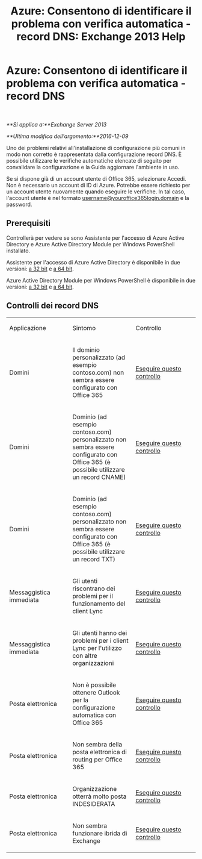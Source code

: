 ﻿---
title: 'Azure: Consentono di identificare il problema con verifica automatica - record DNS: Exchange 2013 Help'
TOCTitle: 'Azure: Consentono di identificare il problema con verifica automatica - record DNS'
ms:assetid: 1ef42cde-4df4-401a-b8f2-494630996ca8
ms:mtpsurl: https://technet.microsoft.com/it-it/library/Dn793619(v=EXCHG.150)
ms:contentKeyID: 62629993
ms.date: 05/22/2018
mtps_version: v=EXCHG.150
ms.translationtype: MT
---

# Azure: Consentono di identificare il problema con verifica automatica - record DNS

 

_**Si applica a:**Exchange Server 2013_

_**Ultima modifica dell'argomento:**2016-12-09_

Uno dei problemi relativi all'installazione di configurazione più comuni in modo non corretto è rappresentata dalla configurazione record DNS. È possibile utilizzare le verifiche automatiche elencate di seguito per convalidare la configurazione e la Guida aggiornare l'ambiente in uso.

Se si dispone già di un account utente di Office 365, selezionare Accedi. Non è necessario un account di ID di Azure. Potrebbe essere richiesto per un account utente nuovamente quando eseguire le verifiche. In tal caso, l'account utente è nel formato username@youroffice365login.domain e la password.

## Prerequisiti

Controllerà per vedere se sono Assistente per l'accesso di Azure Active Directory e Azure Active Directory Module per Windows PowerShell installato.

Assistente per l'accesso di Azure Active Directory è disponibile in due versioni: [a 32 bit](https://go.microsoft.com/fwlink/?linkid=286261) e [a 64 bit](https://go.microsoft.com/fwlink/?linkid=286262).

Azure Active Directory Module per Windows PowerShell è disponibile in due versioni: [a 32 bit](https://go.microsoft.com/fwlink/?linkid=286258) e [a 64 bit](https://go.microsoft.com/fwlink/?linkid=286259).

## Controlli dei record DNS


<table>
<colgroup>
<col style="width: 33%" />
<col style="width: 33%" />
<col style="width: 33%" />
</colgroup>
<tbody>
<tr class="odd">
<td><p>Applicazione</p></td>
<td><p>Sintomo</p></td>
<td><p>Controllo</p></td>
</tr>
<tr class="even">
<td><p>Domini</p></td>
<td><p>Il dominio personalizzato (ad esempio contoso.com) non sembra essere configurato con Office 365</p></td>
<td><p><a href="https://go.microsoft.com/?linkid=9834905">Eseguire questo controllo</a></p></td>
</tr>
<tr class="odd">
<td><p>Domini</p></td>
<td><p>Dominio (ad esempio contoso.com) personalizzato non sembra essere configurato con Office 365 (è possibile utilizzare un record CNAME)</p></td>
<td><p><a href="https://go.microsoft.com/?linkid=9834905">Eseguire questo controllo</a></p></td>
</tr>
<tr class="even">
<td><p>Domini</p></td>
<td><p>Dominio (ad esempio contoso.com) personalizzato non sembra essere configurato con Office 365 (è possibile utilizzare un record TXT)</p></td>
<td><p><a href="https://go.microsoft.com/?linkid=9834905">Eseguire questo controllo</a></p></td>
</tr>
<tr class="odd">
<td><p>Messaggistica immediata</p></td>
<td><p>Gli utenti riscontrano dei problemi per il funzionamento del client Lync</p></td>
<td><p><a href="https://go.microsoft.com/?linkid=9834901">Eseguire questo controllo</a></p></td>
</tr>
<tr class="even">
<td><p>Messaggistica immediata</p></td>
<td><p>Gli utenti hanno dei problemi per i client Lync per l'utilizzo con altre organizzazioni</p></td>
<td><p><a href="https://go.microsoft.com/?linkid=9834902">Eseguire questo controllo</a></p></td>
</tr>
<tr class="odd">
<td><p>Posta elettronica</p></td>
<td><p>Non è possibile ottenere Outlook per la configurazione automatica con Office 365</p></td>
<td><p><a href="https://go.microsoft.com/?linkid=9834897">Eseguire questo controllo</a></p></td>
</tr>
<tr class="even">
<td><p>Posta elettronica</p></td>
<td><p>Non sembra della posta elettronica di routing per Office 365</p></td>
<td><p><a href="https://go.microsoft.com/?linkid=9834898">Eseguire questo controllo</a></p></td>
</tr>
<tr class="odd">
<td><p>Posta elettronica</p></td>
<td><p>Organizzazione otterrà molto posta INDESIDERATA</p></td>
<td><p><a href="https://go.microsoft.com/?linkid=9834903">Eseguire questo controllo</a></p></td>
</tr>
<tr class="even">
<td><p>Posta elettronica</p></td>
<td><p>Non sembra funzionare ibrida di Exchange</p></td>
<td><p><a href="https://go.microsoft.com/?linkid=9834904">Eseguire questo controllo</a></p></td>
</tr>
</tbody>
</table>

